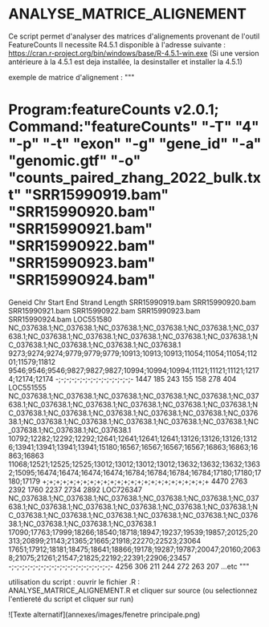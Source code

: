 # ANALYSE_MATRICE_ALIGNEMENT


Ce script permet d'analyser des matrices d'alignements provenant de l'outil FeatureCounts 
Il necessite R4.5.1 disponible à l'adresse suivante : https://cran.r-project.org/bin/windows/base/R-4.5.1-win.exe
(Si une version antérieure à la 4.5.1 est deja installée, la desinstaller et installer la 4.5.1)

exemple de matrice d'alignement : 
"""
# Program:featureCounts v2.0.1; Command:"featureCounts" "-T" "4" "-p" "-t" "exon" "-g" "gene_id" "-a" "genomic.gtf" "-o" "counts_paired_zhang_2022_bulk.txt" "SRR15990919.bam" "SRR15990920.bam" "SRR15990921.bam" "SRR15990922.bam" "SRR15990923.bam" "SRR15990924.bam" 
Geneid	Chr	Start	End	Strand	Length	SRR15990919.bam SRR15990920.bam	SRR15990921.bam	SRR15990922.bam	SRR15990923.bam	SRR15990924.bam
LOC551580	NC_037638.1;NC_037638.1;NC_037638.1;NC_037638.1;NC_037638.1;NC_037638.1;NC_037638.1;NC_037638.1;NC_037638.1;NC_037638.1;NC_037638.1;NC_037638.1;NC_037638.1;NC_037638.1;NC_037638.1	9273;9274;9274;9779;9779;9779;10913;10913;10913;11054;11054;11054;11201;11579;11812	9546;9546;9546;9827;9827;9827;10994;10994;10994;11121;11121;11121;12174;12174;12174	-;-;-;-;-;-;-;-;-;-;-;-;-;-;-	1447	185	243	155	158	278	404
LOC551555	NC_037638.1;NC_037638.1;NC_037638.1;NC_037638.1;NC_037638.1;NC_037638.1;NC_037638.1;NC_037638.1;NC_037638.1;NC_037638.1;NC_037638.1;NC_037638.1;NC_037638.1;NC_037638.1;NC_037638.1;NC_037638.1;NC_037638.1;NC_037638.1;NC_037638.1;NC_037638.1;NC_037638.1;NC_037638.1;NC_037638.1;NC_037638.1;NC_037638.1	10792;12282;12292;12292;12641;12641;12641;12641;13126;13126;13126;13126;13941;13941;13941;13941;15180;16567;16567;16567;16567;16863;16863;16863;16863	11068;12521;12525;12525;13012;13012;13012;13012;13632;13632;13632;13632;15095;16474;16474;16474;16474;16784;16784;16784;16784;17180;17180;17180;17179	+;+;+;+;+;+;+;+;+;+;+;+;+;+;+;+;+;+;+;+;+;+;+;+;+	4470	2763	2392	1760	2237	2734	2892
LOC726347	NC_037638.1;NC_037638.1;NC_037638.1;NC_037638.1;NC_037638.1;NC_037638.1;NC_037638.1;NC_037638.1;NC_037638.1;NC_037638.1;NC_037638.1;NC_037638.1;NC_037638.1;NC_037638.1;NC_037638.1;NC_037638.1;NC_037638.1;NC_037638.1;NC_037638.1;NC_037638.1	17090;17763;17999;18266;18540;18718;18947;19237;19539;19857;20125;20313;20899;21143;21365;21665;21918;22270;22523;23064	17651;17912;18181;18475;18641;18866;19178;19287;19787;20047;20160;20638;21075;21261;21547;21825;22192;22391;22906;23457	-;-;-;-;-;-;-;-;-;-;-;-;-;-;-;-;-;-;-;-	4256	306	211	244	272	263	207
...etc
"""

utilisation du script :
ouvrir le fichier .R : ANALYSE_MATRICE_ALIGNEMENT.R et cliquer sur source (ou selectionnez l'entiereté du script et cliquer sur run)


![Texte alternatif](annexes/images/fenetre principale.png)



